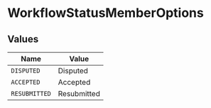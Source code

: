 # WorkflowStatusMemberOptions


## Values

| Name          | Value         |
| ------------- | ------------- |
| `DISPUTED`    | Disputed      |
| `ACCEPTED`    | Accepted      |
| `RESUBMITTED` | Resubmitted   |